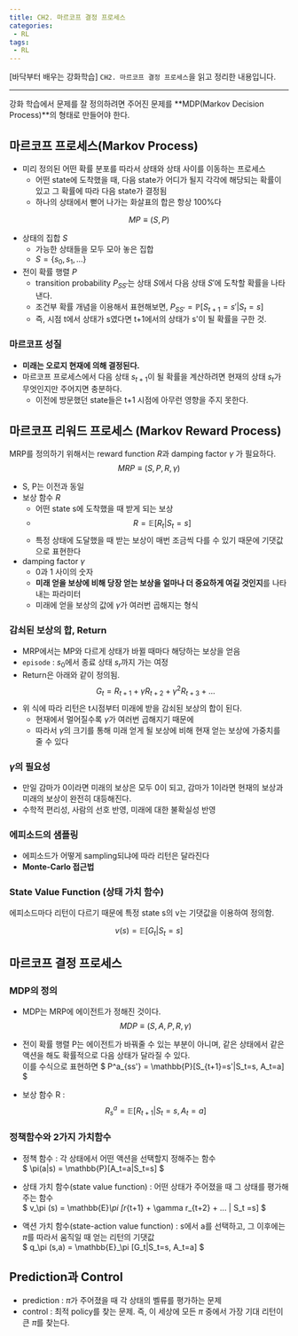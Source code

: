 ```yaml
---
title: CH2. 마르코프 결정 프로세스
categories:
 - RL
tags: 
 - RL
---
```


[바닥부터 배우는 강화학습] `CH2. 마르코프 결정 프로세스`을 읽고 정리한 내용입니다.

---
강화 학습에서 문제를 잘 정의하려면 주어진 문제를 **MDP(Markov Decision Process)**의 형태로 만들어야 한다.

## 마르코프 프로세스(Markov Process)
- 미리 정의된 어떤 확률 분포를 따라서 상태와 상태 사이를 이동하는 프로세스
    - 어떤 state에 도착했을 때, 다음 state가 어디가 될지 각각에 해당되는 확률이 있고 그 확률에 따라 다음 state가 결정됨
    - 하나의 상태에서 뻗어 나가는 화살표의 합은 항상 100%다

$$ MP \equiv (S,P) $$

- 상태의 집합 $S$
    - 가능한 상태들을 모두 모아 놓은 집합
    - $S = \{s_0, s_1, ... \}$
- 전이 확률 행렬 $P$
    - transition probability $P_{SS'}$는 상태 $S$에서 다음 상태 $S'$에 도착할 확률을 나타낸다.
    - 조건부 확률 개념을 이용해서 표현해보면, 
    $P_{SS'} = \mathbb{P}[S_{t+1}=s'|S_t=s]$
    - 즉, 시점 t에서 상태가 s였다면 t+1에서의 상태가 s'이 될 확률을 구한 것.

### 마르코프 성질
- **미래는 오로지 현재에 의해 결정된다.**
- 마르코프 프로세스에서 다음 상태 $s_{t+1}$이 될 확률을 계산하려면 현재의 상태 $s_t$가 무엇인지만 주어지면 충분하다.
    - 이전에 방문했던 state들은 t+1 시점에 아무런 영향을 주지 못한다.

## 마르코프 리워드 프로세스 (Markov Reward Process)
MRP를 정의하기 위해서는 reward function $R$과 damping factor $\gamma$ 가 필요하다.
$$ MRP \equiv (S,P,R,\gamma) $$
- S, P는 이전과 동일
- 보상 함수 $R$
    - 어떤 state s에 도착했을 때 받게 되는 보상
    - $$ R = \mathbb{E}[R_t|S_t=s] $$
    - 특정 상태에 도달했을 때 받는 보상이 매번 조금씩 다를 수 있기 때문에 기댓값으로 표현한다
- damping factor $\gamma$
    - 0과 1 사이의 숫자
    - **미래 얻을 보상에 비해 당장 얻는 보상을 얼마나 더 중요하게 여길 것인지**를 나타내는 파라미터
    - 미래에 얻을 보상의 값에 $\gamma$가 여러번 곱해지는 형식

### 감쇠된 보상의 합, Return
- MRP에서는 MP와 다르게 상태가 바뀔 때마다 해당하는 보상을 얻음
- `episode` : $s_0$에서 종료 상태 $s_r$까지 가는 여정
- Return은 아래와 같이 정의됨.
$$ G_t = R_{t+1} + \gamma R_{t+2} + \gamma^2 R_{t+3} + ... $$
- 위 식에 따라 리턴은 t시점부터 미래에 받을 감쇠된 보상의 합이 된다.
    - 현재에서 멀어질수록 $\gamma$가 여러번 곱해지기 때문에
    - 따라서 $\gamma$의 크기를 통해 미래 얻게 될 보상에 비해 현재 얻는 보상에 가중치를 줄 수 있다

### $\gamma$의 필요성
- 만일 감마가 0이라면 미래의 보상은 모두 0이 되고, 감마가 1이라면 현재의 보상과 미래의 보상이 완전히 대등해진다.
- 수학적 편리성, 사람의 선호 반영, 미래에 대한 불확실성 반영

### 에피소드의 샘플링
- 에피소드가 어떻게 sampling되냐에 따라 리턴은 달라진다
- **Monte-Carlo 접근법**

### State Value Function (상태 가치 함수)
에피소드마다 리턴이 다르기 때문에 특정 state s의 v는 기댓값을 이용하여 정의함.


$$ v(s) = \mathbb{E}[G_t|S_t = s] $$

## 마르코프 결정 프로세스

### MDP의 정의
- MDP는 MRP에 에이전트가 정해진 것이다.
$$ MDP \equiv (S,A,P,R,\gamma) $$

- 전이 확률 행렬 P는 에이전트가 바꿔줄 수 있는 부분이 아니며, 같은 상태에서 같은 액션을 해도 확률적으로 다음 상태가 달라질 수 있다. <br>
이를 수식으로 표현하면 $ P^a_{ss'} = \mathbb{P}[S_{t+1}=s'|S_t=s, A_t=a] $

- 보상 함수 R : 
$$ R^a_s = \mathbb{E}[R_{t+1}|S_t=s, A_t=a] $$


### 정책함수와 2가지 가치함수
- 정책 함수 : 각 상태에서 어떤 액션을 선택할지 정해주는 함수
<br> $ \pi(a|s) = \mathbb{P}[A_t=a|S_t=s] $


- 상태 가치 함수(state value function) : 어떤 상태가 주어졌을 때 그 상태를 평가해주는 함수
<br> $ v_\pi (s) = \mathbb{E}_\pi [r_{t+1} + \gamma r_{t+2} + ... | S_t =s] $


- 액션 가치 함수(state-action value function) : s에서 a를 선택하고, 그 이후에는 $\pi$를 따라서 움직일 때 얻는 리턴의 기댓값
<br> $ q_\pi (s,a) = \mathbb{E}_\pi [G_t|S_t=s, A_t=a] $

## Prediction과 Control
- prediction : $\pi$가 주어졌을 때 각 상태의 벨류를 평가하는 문제
- control : 최적 policy를 찾는 문제. 즉, 이 세상에 모든 $\pi$ 중에서 가장 기대 리턴이 큰 $\pi$를 찾는다.